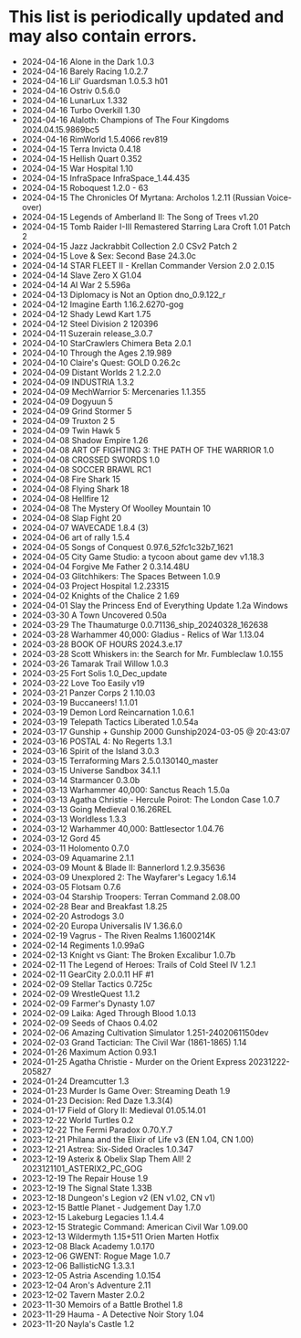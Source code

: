 # This list is periodically updated and may also contain errors.

- 2024-04-16 Alone in the Dark 1.0.3
- 2024-04-16 Barely Racing 1.0.2.7
- 2024-04-16 Lil' Guardsman 1.0.5.3 h01
- 2024-04-16 Ostriv 0.5.6.0
- 2024-04-16 LunarLux 1.332
- 2024-04-16 Turbo Overkill 1.30
- 2024-04-16 Alaloth: Champions of The Four Kingdoms 2024.04.15.9869bc5
- 2024-04-16 RimWorld 1.5.4066 rev819
- 2024-04-15 Terra Invicta 0.4.18
- 2024-04-15 Hellish Quart 0.352
- 2024-04-15 War Hospital 1.10
- 2024-04-15 InfraSpace InfraSpace_1.44.435
- 2024-04-15 Roboquest 1.2.0 - 63
- 2024-04-15 The Chronicles Of Myrtana: Archolos 1.2.11 (Russian Voice-over)
- 2024-04-15 Legends of Amberland II: The Song of Trees v1.20
- 2024-04-15 Tomb Raider I-III Remastered Starring Lara Croft 1.01 Patch 2
- 2024-04-15 Jazz Jackrabbit Collection 2.0 CSv2 Patch 2
- 2024-04-15 Love & Sex: Second Base 24.3.0c
- 2024-04-14 STAR FLEET II - Krellan Commander Version 2.0 2.0.15
- 2024-04-14 Slave Zero X G1.04
- 2024-04-14 AI War 2 5.596a
- 2024-04-13 Diplomacy is Not an Option dno_0.9.122_r
- 2024-04-12 Imagine Earth 1.16.2.6270-gog
- 2024-04-12 Shady Lewd Kart 1.75
- 2024-04-12 Steel Division 2 120396
- 2024-04-11 Suzerain release_3.0.7
- 2024-04-10 StarCrawlers Chimera Beta 2.0.1
- 2024-04-10 Through the Ages 2.19.989
- 2024-04-10 Claire's Quest: GOLD 0.26.2c
- 2024-04-09 Distant Worlds 2 1.2.2.0
- 2024-04-09 INDUSTRIA 1.3.2
- 2024-04-09 MechWarrior 5: Mercenaries 1.1.355
- 2024-04-09 Dogyuun 5
- 2024-04-09 Grind Stormer 5
- 2024-04-09 Truxton 2 5
- 2024-04-09 Twin Hawk 5
- 2024-04-08 Shadow Empire 1.26
- 2024-04-08 ART OF FIGHTING 3: THE PATH OF THE WARRIOR 1.0
- 2024-04-08 CROSSED SWORDS 1.0
- 2024-04-08 SOCCER BRAWL RC1
- 2024-04-08 Fire Shark 15
- 2024-04-08 Flying Shark 18
- 2024-04-08 Hellfire 12
- 2024-04-08 The Mystery Of Woolley Mountain 10
- 2024-04-08 Slap Fight 20
- 2024-04-07 WAVECADE 1.8.4 (3)
- 2024-04-06 art of rally 1.5.4
- 2024-04-05 Songs of Conquest 0.97.6_52fc1c32b7_1621
- 2024-04-05 City Game Studio: a tycoon about game dev v1.18.3
- 2024-04-04 Forgive Me Father 2 0.3.14.48U
- 2024-04-03 Glitchhikers: The Spaces Between 1.0.9
- 2024-04-03 Project Hospital 1.2.23315
- 2024-04-02 Knights of the Chalice 2 1.69
- 2024-04-01 Slay the Princess End of Everything Update 1.2a Windows
- 2024-03-30 A Town Uncovered 0.50a
- 2024-03-29 The Thaumaturge 0.0.71136_ship_20240328_162638
- 2024-03-28 Warhammer 40,000: Gladius - Relics of War 1.13.04
- 2024-03-28 BOOK OF HOURS 2024.3.e.17
- 2024-03-28 Scott Whiskers in: the Search for Mr. Fumbleclaw 1.0.155
- 2024-03-26 Tamarak Trail Willow 1.0.3
- 2024-03-25 Fort Solis 1.0_Dec_update
- 2024-03-22 Love Too Easily v19
- 2024-03-21 Panzer Corps 2 1.10.03
- 2024-03-19 Buccaneers! 1.1.01
- 2024-03-19 Demon Lord Reincarnation 1.0.6.1
- 2024-03-19 Telepath Tactics Liberated 1.0.54a
- 2024-03-17 Gunship + Gunship 2000 Gunship2024-03-05 @ 20:43:07
- 2024-03-16 POSTAL 4: No Regerts 1.3.1
- 2024-03-16 Spirit of the Island 3.0.3
- 2024-03-15 Terraforming Mars 2.5.0.130140_master
- 2024-03-15 Universe Sandbox 34.1.1
- 2024-03-14 Starmancer 0.3.0b
- 2024-03-13 Warhammer 40,000: Sanctus Reach 1.5.0a
- 2024-03-13 Agatha Christie - Hercule Poirot: The London Case 1.0.7
- 2024-03-13 Going Medieval 0.16.26REL
- 2024-03-13 Worldless 1.3.3
- 2024-03-12 Warhammer 40,000: Battlesector 1.04.76
- 2024-03-12 Gord 45
- 2024-03-11 Holomento 0.7.0
- 2024-03-09 Aquamarine 2.1.1
- 2024-03-09 Mount & Blade II: Bannerlord 1.2.9.35636
- 2024-03-09 Unexplored 2: The Wayfarer's Legacy 1.6.14
- 2024-03-05 Flotsam 0.7.6
- 2024-03-04 Starship Troopers: Terran Command 2.08.00
- 2024-02-28 Bear and Breakfast 1.8.25
- 2024-02-20 Astrodogs 3.0
- 2024-02-20 Europa Universalis IV 1.36.6.0
- 2024-02-19 Vagrus - The Riven Realms 1.1600214K
- 2024-02-14 Regiments 1.0.99aG
- 2024-02-13 Knight vs Giant: The Broken Excalibur 1.0.7b
- 2024-02-11 The Legend of Heroes: Trails of Cold Steel IV 1.2.1
- 2024-02-11 GearCity 2.0.0.11 HF #1
- 2024-02-09 Stellar Tactics 0.725c
- 2024-02-09 WrestleQuest 1.1.2
- 2024-02-09 Farmer's Dynasty 1.07
- 2024-02-09 Laika: Aged Through Blood 1.0.13
- 2024-02-09 Seeds of Chaos 0.4.02
- 2024-02-06 Amazing Cultivation Simulator 1.251-2402061150dev
- 2024-02-03 Grand Tactician: The Civil War (1861-1865) 1.14
- 2024-01-26 Maximum Action 0.93.1
- 2024-01-25 Agatha Christie - Murder on the Orient Express 20231222-205827
- 2024-01-24 Dreamcutter 1.3
- 2024-01-23 Murder Is Game Over: Streaming Death 1.9
- 2024-01-23 Decision: Red Daze 1.3.3(4)
- 2024-01-17 Field of Glory II: Medieval 01.05.14.01
- 2023-12-22 World Turtles 0.2
- 2023-12-22 The Fermi Paradox 0.70.Y.7
- 2023-12-21 Philana and the Elixir of Life v3 (EN 1.04, CN 1.00)
- 2023-12-21 Astrea: Six-Sided Oracles 1.0.347
- 2023-12-19 Asterix & Obelix Slap Them All! 2 2023121101_ASTERIX2_PC_GOG
- 2023-12-19 The Repair House 1.9
- 2023-12-19 The Signal State 1.33B
- 2023-12-18 Dungeon's Legion v2 (EN v1.02, CN v1)
- 2023-12-15 Battle Planet - Judgement Day 1.7.0
- 2023-12-15 Lakeburg Legacies 1.1.4.4
- 2023-12-15 Strategic Command: American Civil War 1.09.00
- 2023-12-13 Wildermyth 1.15+511 Orien Marten Hotfix
- 2023-12-08 Black Academy 1.0.170
- 2023-12-06 GWENT: Rogue Mage 1.0.7
- 2023-12-06 BallisticNG 1.3.3.1
- 2023-12-05 Astria Ascending 1.0.154
- 2023-12-04 Aron's Adventure 2.11
- 2023-12-02 Tavern Master 2.0.2
- 2023-11-30 Memoirs of a Battle Brothel 1.8
- 2023-11-29 Hauma - A Detective Noir Story 1.04
- 2023-11-20 Nayla's Castle 1.2
